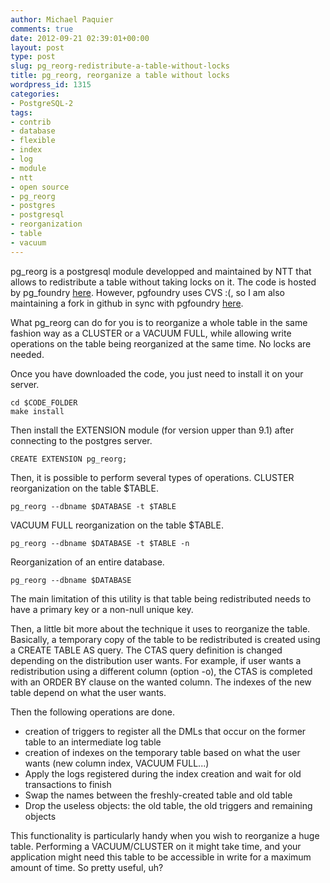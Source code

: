 ```yaml
---
author: Michael Paquier
comments: true
date: 2012-09-21 02:39:01+00:00
layout: post
type: post
slug: pg_reorg-redistribute-a-table-without-locks
title: pg_reorg, reorganize a table without locks
wordpress_id: 1315
categories:
- PostgreSQL-2
tags:
- contrib
- database
- flexible
- index
- log
- module
- ntt
- open source
- pg_reorg
- postgres
- postgresql
- reorganization
- table
- vacuum
---
```


pg_reorg is a postgresql module developped and maintained by NTT that allows to redistribute a table without taking locks on it.
The code is hosted by pg_foundry [here](http://pgfoundry.org/projects/reorg/).
However, pgfoundry uses CVS :(, so I am also maintaining a fork in github in sync with pgfoundry [here](https://github.com/michaelpq/pg_reorg).

What pg_reorg can do for you is to reorganize a whole table in the same fashion way as a CLUSTER or a VACUUM FULL, while allowing write operations on the table being reorganized at the same time. No locks are needed.

Once you have downloaded the code, you just need to install it on your server.

    cd $CODE_FOLDER
    make install

Then install the EXTENSION module (for version upper than 9.1) after connecting to the postgres server.

    CREATE EXTENSION pg_reorg;

Then, it is possible to perform several types of operations.
CLUSTER reorganization on the table $TABLE.

    pg_reorg --dbname $DATABASE -t $TABLE

VACUUM FULL reorganization on the table $TABLE.

    pg_reorg --dbname $DATABASE -t $TABLE -n

Reorganization of an entire database.

    pg_reorg --dbname $DATABASE

The main limitation of this utility is that table being redistributed needs to have a primary key or a non-null unique key.

Then, a little bit more about the technique it uses to reorganize the table.
Basically, a temporary copy of the table to be redistributed is created using a CREATE TABLE AS query. The CTAS query definition is changed depending on the distribution user wants. For example, if user wants a redistribution using a different column (option -o), the CTAS is completed with an ORDER BY clause on the wanted column. The indexes of the new table depend on what the user wants.

Then the following operations are done.

  * creation of triggers to register all the DMLs that occur on the former table to an intermediate log table
  * creation of indexes on the temporary table based on what the user wants (new column index, VACUUM FULL...)
  * Apply the logs registered during the index creation and wait for old transactions to finish
  * Swap the names between the freshly-created table and old table
  * Drop the useless objects: the old table, the old triggers and remaining objects

This functionality is particularly handy when you wish to reorganize a huge table. Performing a VACUUM/CLUSTER on it might take time, and your application might need this table to be accessible in write for a maximum amount of time. So pretty useful, uh?
